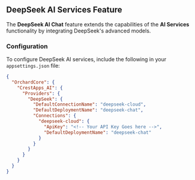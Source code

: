 ## DeepSeek AI Services Feature

The **DeepSeek AI Chat** feature extends the capabilities of the **AI Services** functionality by integrating DeepSeek's advanced models.

### Configuration

To configure DeepSeek AI services, include the following in your `appsettings.json` file:

```json
{
  "OrchardCore": {
    "CrestApps_AI": {
      "Providers": {
        "DeepSeek": {
          "DefaultConnectionName": "deepseek-cloud",
          "DefaultDeploymentName": "deepseek-chat",
          "Connections": {
            "deepseek-cloud": {
              "ApiKey": "<!-- Your API Key Goes here -->",
              "DefaultDeploymentName": "deepseek-chat"
            }
          }
        }
      }
    }
  }
}
```
